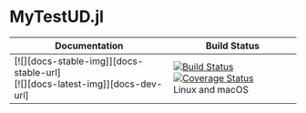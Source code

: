 # MyTestUD.jl


| **Documentation** | **Build Status** |
|---------------|--------------|
|[![][docs-stable-img]][docs-stable-url] <br/> [![][docs-latest-img]][docs-dev-url] | [![Build Status][travis-img]][travis-url]  [![Coverage Status][codecov-img]][codecov-url] <br/> Linux and macOS |

[travis-img]: https://travis-ci.org/aleant93/MyTestUD.jl.svg?branch=master
[travis-url]: https://travis-ci.org/aleant93/MyTestUD.jl

[codecov-img]: https://coveralls.io/repos/github/aleant93/MyTestUD.jl/badge.svg?branch=master
[codecov-url]: https://coveralls.io/github/aleant93/MyTestUD.jl?branch=master
